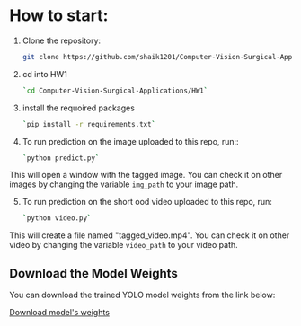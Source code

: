 # How to start:

1. Clone the repository:
   ```sh
   git clone https://github.com/shaik1201/Computer-Vision-Surgical-Applications-.git

2. cd into HW1
    ```sh
    `cd Computer-Vision-Surgical-Applications/HW1`

3. install the requoired packages
    ```sh
    `pip install -r requirements.txt`

4. To run prediction on the image uploaded to this repo, run::
    ```sh
    `python predict.py`

This will open a window with the tagged image. You can check it on other images by changing the variable `img_path` to your image path.

5. To run prediction on the short ood video uploaded to this repo, run:

    ```sh
    `python video.py`

This will create a file named "tagged_video.mp4". You can check it on other video by changing the variable `video_path` to your video path.

## Download the Model Weights

You can download the trained YOLO model weights from the link below:

[Download model's weights](https://github.com/shaik1201/Computer-Vision-Surgical-Applications-/raw/main/HW1/best.pt)
